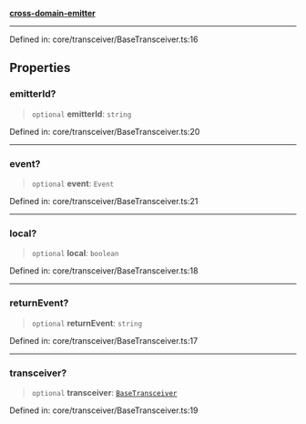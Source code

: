 [**cross-domain-emitter**](../README.md)

***

Defined in: core/transceiver/BaseTransceiver.ts:16

## Properties

### emitterId?

> `optional` **emitterId**: `string`

Defined in: core/transceiver/BaseTransceiver.ts:20

***

### event?

> `optional` **event**: `Event`

Defined in: core/transceiver/BaseTransceiver.ts:21

***

### local?

> `optional` **local**: `boolean`

Defined in: core/transceiver/BaseTransceiver.ts:18

***

### returnEvent?

> `optional` **returnEvent**: `string`

Defined in: core/transceiver/BaseTransceiver.ts:17

***

### transceiver?

> `optional` **transceiver**: [`BaseTransceiver`](../classes/BaseTransceiver.md)

Defined in: core/transceiver/BaseTransceiver.ts:19
